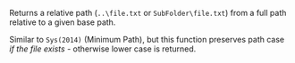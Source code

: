 ﻿Returns a relative path (`..\file.txt` or `SubFolder\file.txt`) from a full path relative to a given base path.Similar to `Sys(2014)` (Minimum Path), but this function preserves path case *if the file exists* - otherwise lower case is returned.